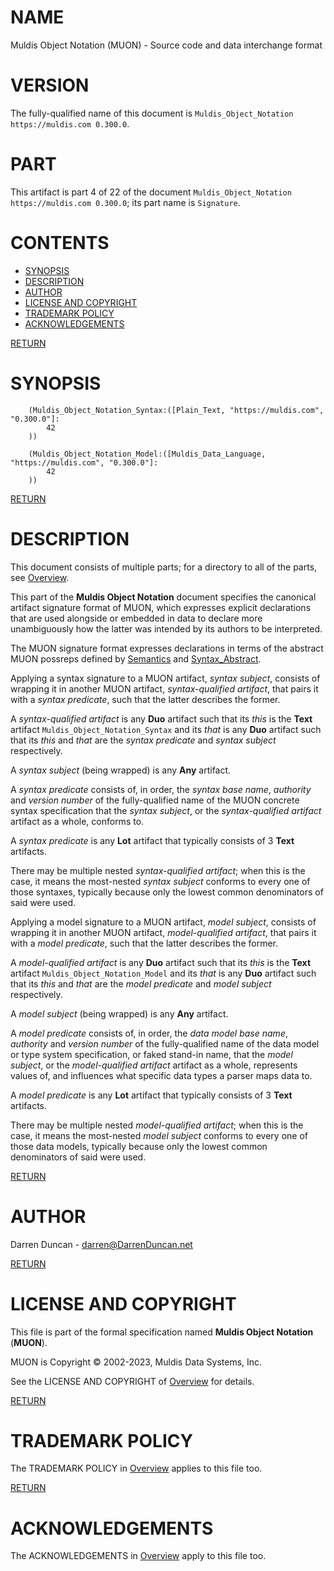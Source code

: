 <a name="TOP"></a>

# NAME

Muldis Object Notation (MUON) - Source code and data interchange format

# VERSION

The fully-qualified name of this document is
`Muldis_Object_Notation https://muldis.com 0.300.0`.

# PART

This artifact is part 4 of 22 of the document
`Muldis_Object_Notation https://muldis.com 0.300.0`;
its part name is `Signature`.

# CONTENTS

- [SYNOPSIS](#SYNOPSIS)
- [DESCRIPTION](#DESCRIPTION)
- [AUTHOR](#AUTHOR)
- [LICENSE AND COPYRIGHT](#LICENSE-AND-COPYRIGHT)
- [TRADEMARK POLICY](#TRADEMARK-POLICY)
- [ACKNOWLEDGEMENTS](#ACKNOWLEDGEMENTS)

[RETURN](#TOP)

<a name="SYNOPSIS"></a>

# SYNOPSIS

```
    (Muldis_Object_Notation_Syntax:([Plain_Text, "https://muldis.com", "0.300.0"]:
        42
    ))

    (Muldis_Object_Notation_Model:([Muldis_Data_Language, "https://muldis.com", "0.300.0"]:
        42
    ))
```

[RETURN](#TOP)

<a name="DESCRIPTION"></a>

# DESCRIPTION

This document consists of multiple parts; for a directory to all of the
parts, see [Overview](Muldis_Object_Notation.md).

This part of the **Muldis Object Notation** document specifies the
canonical artifact signature format of MUON, which expresses explicit
declarations that are used alongside or embedded in data to declare more
unambiguously how the latter was intended by its authors to be interpreted.

The MUON signature format expresses declarations in terms of the abstract
MUON possreps defined by [Semantics](Muldis_Object_Notation_Semantics.md)
and [Syntax_Abstract](Muldis_Object_Notation_Syntax_Abstract.md).

Applying a syntax signature to a MUON artifact, *syntax subject*, consists of
wrapping it in another MUON artifact, *syntax-qualified artifact*, that pairs
it with a *syntax predicate*, such that the latter describes the former.

A *syntax-qualified artifact* is any **Duo** artifact such that its *this*
is the **Text** artifact `Muldis_Object_Notation_Syntax` and its *that* is
any **Duo** artifact such that its *this* and *that* are the
*syntax predicate* and *syntax subject* respectively.

A *syntax subject* (being wrapped) is any **Any** artifact.

A *syntax predicate* consists of, in order, the *syntax base name*,
*authority* and *version number* of the fully-qualified name of the MUON
concrete syntax specification that the *syntax subject*, or the
*syntax-qualified artifact* artifact as a whole, conforms to.

A *syntax predicate* is any **Lot** artifact that typically consists of 3
**Text** artifacts.

There may be multiple nested *syntax-qualified artifact*; when this is the
case, it means the most-nested *syntax subject* conforms to every one of
those syntaxes, typically because only the lowest common denominators of
said were used.

Applying a model signature to a MUON artifact, *model subject*, consists of
wrapping it in another MUON artifact, *model-qualified artifact*, that pairs
it with a *model predicate*, such that the latter describes the former.

A *model-qualified artifact* is any **Duo** artifact such that its *this*
is the **Text** artifact `Muldis_Object_Notation_Model` and its *that* is
any **Duo** artifact such that its *this* and *that* are the
*model predicate* and *model subject* respectively.

A *model subject* (being wrapped) is any **Any** artifact.

A *model predicate* consists of, in order, the *data model base name*,
*authority* and *version number* of the fully-qualified name of the data
model or type system specification, or faked stand-in name, that the *model
subject*, or the *model-qualified artifact* artifact as a whole, represents
values of, and influences what specific data types a parser maps data to.

A *model predicate* is any **Lot** artifact that typically consists of 3
**Text** artifacts.

There may be multiple nested *model-qualified artifact*; when this is the
case, it means the most-nested *model subject* conforms to every one of
those data models, typically because only the lowest common denominators of
said were used.

[RETURN](#TOP)

<a name="AUTHOR"></a>

# AUTHOR

Darren Duncan - darren@DarrenDuncan.net

[RETURN](#TOP)

<a name="LICENSE-AND-COPYRIGHT"></a>

# LICENSE AND COPYRIGHT

This file is part of the formal specification named
**Muldis Object Notation** (**MUON**).

MUON is Copyright © 2002-2023, Muldis Data Systems, Inc.

See the LICENSE AND COPYRIGHT of [Overview](Muldis_Object_Notation.md) for details.

[RETURN](#TOP)

<a name="TRADEMARK-POLICY"></a>

# TRADEMARK POLICY

The TRADEMARK POLICY in [Overview](Muldis_Object_Notation.md) applies to this file too.

[RETURN](#TOP)

<a name="ACKNOWLEDGEMENTS"></a>

# ACKNOWLEDGEMENTS

The ACKNOWLEDGEMENTS in [Overview](Muldis_Object_Notation.md) apply to this file too.
